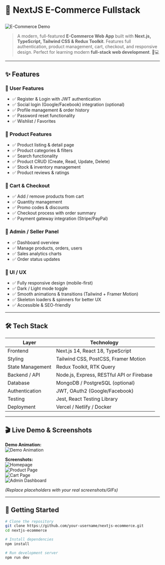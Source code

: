 # 🛒 NextJS E-Commerce Fullstack </p>

   ![E-Commerce Demo](https://media.giphy.com/media/3o7aCTfyhYawdOXcFW/giphy.gif) 
> A modern, full-featured **E-Commerce Web App** built with **Next.js, TypeScript, Tailwind CSS & Redux Toolkit**. Features full authentication, product management, cart, checkout, and responsive design. Perfect for learning modern **full-stack web development**. 🚀💻
> 

---

## ✨ Features

### 🔹 User Features
- ✅ Register & Login with JWT authentication  
- ✅ Social login (Google/Facebook) integration (optional)  
- ✅ Profile management & order history  
- ✅ Password reset functionality  
- ✅ Wishlist / Favorites  

### 🔹 Product Features
- ✅ Product listing & detail page  
- ✅ Product categories & filters  
- ✅ Search functionality  
- ✅ Product CRUD (Create, Read, Update, Delete)  
- ✅ Stock & inventory management  
- ✅ Product reviews & ratings  

### 🔹 Cart & Checkout
- ✅ Add / remove products from cart  
- ✅ Quantity management  
- ✅ Promo codes & discounts  
- ✅ Checkout process with order summary  
- ✅ Payment gateway integration (Stripe/PayPal)  

### 🔹 Admin / Seller Panel
- ✅ Dashboard overview  
- ✅ Manage products, orders, users  
- ✅ Sales analytics charts  
- ✅ Order status updates  

### 🔹 UI / UX
- ✅ Fully responsive design (mobile-first)  
- ✅ Dark / Light mode toggle  
- ✅ Smooth animations & transitions (Tailwind + Framer Motion)  
- ✅ Skeleton loaders & spinners for better UX  
- ✅ Accessible & SEO-friendly  

---

## 🛠 Tech Stack

| Layer | Technology |
|-------|------------|
| Frontend | Next.js 14, React 18, TypeScript |
| Styling | Tailwind CSS, PostCSS, Framer Motion |
| State Management | Redux Toolkit, RTK Query |
| Backend / API | Node.js, Express, RESTful API or Firebase |
| Database | MongoDB / PostgreSQL (optional) |
| Authentication | JWT, OAuth2 (Google/Facebook) |
| Testing | Jest, React Testing Library |
| Deployment | Vercel / Netlify / Docker |

---

## 🎬 Live Demo & Screenshots

**Demo Animation:**  
![Demo Animation](https://media.giphy.com/media/l0HlQ7LRalUe8xjzq/giphy.gif)

**Screenshots:**  
![Homepage](https://via.placeholder.com/600x400?text=Homepage)  
![Product Page](https://via.placeholder.com/600x400?text=Product+Page)  
![Cart Page](https://via.placeholder.com/600x400?text=Cart+Page)  
![Admin Dashboard](https://via.placeholder.com/600x400?text=Admin+Dashboard)

*(Replace placeholders with your real screenshots/GIFs)*

---

## 🚀 Getting Started

```bash
# Clone the repository
git clone https://github.com/your-username/nextjs-ecommerce.git
cd nextjs-ecommerce

# Install dependencies
npm install

# Run development server
npm run dev
